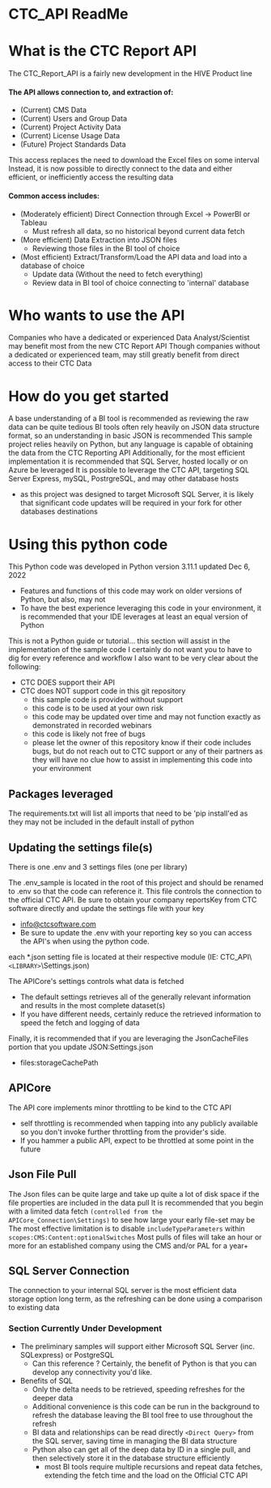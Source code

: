 # CTC_API ReadMe

# What is the CTC Report API

The CTC_Report_API is a fairly new development in the HIVE Product line

#### The API allows connection to, and extraction of:

- (Current) CMS Data
- (Current) Users and Group Data
- (Current) Project Activity Data
- (Current) License Usage Data
- (Future) Project Standards Data

This access replaces the need to download the Excel files on some interval
Instead, it is now possible to directly connect to the data and either efficient, or inefficiently access the resulting data

#### Common access includes:

- (Moderately efficient) Direct Connection through Excel -> PowerBI or Tableau
  - Must refresh all data, so no historical beyond current data fetch
- (More efficient) Data Extraction into JSON files
  - Reviewing those files in the BI tool of choice
- (Most efficient) Extract/Transform/Load the API data and load into a database of choice
  - Update data (Without the need to fetch everything)
  - Review data in BI tool of choice connecting to 'internal' database

# Who wants to use the API

Companies who have a dedicated or experienced Data Analyst/Scientist may benefit most from the new CTC Report API
Though companies without a dedicated or experienced team, may still greatly benefit from direct access to their CTC Data

# How do you get started

A base understanding of a BI tool is recommended as reviewing the raw data can be quite tedious
BI tools often rely heavily on JSON data structure format, so an understanding in basic JSON is recommended
This sample project relies heavily on Python, but any language is capable of obtaining the data from the CTC Reporting API
Additionally, for the most efficient implementation it is recommended that SQL Server, hosted locally or on Azure be leveraged
It is possible to leverage the CTC API, targeting SQL Server Express, mySQL, PostrgreSQL, and may other database hosts

- as this project was designed to target Microsoft SQL Server, it is likely that significant code updates will be required in your fork for other databases destinations

# Using this python code

This Python code was developed in Python version 3.11.1 updated Dec 6, 2022

- Features and functions of this code may work on older versions of Python, but also, may not
- To have the best experience leveraging this code in your environment, it is recommended that your IDE leverages at least an equal version of Python

This is not a Python guide or tutorial... this section will assist in the implementation of the sample code
I certainly do not want you to have to dig for every reference and workflow
I also want to be very clear about the following:

- CTC DOES support their API
- CTC does NOT support code in this git repository
  - this sample code is provided without support
  - this code is to be used at your own risk
  - this code may be updated over time and may not function exactly as demonstrated in recorded webinars
  - this code is likely not free of bugs
  - please let the owner of this repository know if their code includes bugs, but do not reach out to CTC support or any of their partners as they will have no clue how to assist in implementing this code into your environment

## Packages leveraged

The requirements.txt will list all imports that need to be 'pip install'ed as they may not be included in the default install of python

## Updating the settings file(s)

There is one .env and 3 settings files (one per library)

The .env_sample is located in the root of this project and should be renamed to .env so that the code can reference it.
This file controls the connection to the official CTC API.
Be sure to obtain your company reportsKey from CTC software directly and update the settings file with your key

- info@ctcsoftware.com
- Be sure to update the .env with your reporting key so you can access the API's when using the python code.

each *.json setting file is located at their respective module (IE: CTC_API\\`<LIBRARY>`\Settings.json)

The APICore's settings controls what data is fetched

- The default settings retrieves all of the generally relevant information and results in the most complete dataset(s)
- If you have different needs, certainly reduce the retrieved information to speed the fetch and logging of data

Finally, it is recommended that if you are leveraging the JsonCacheFiles portion that you update JSON\:Settings.json

- files:storageCachePath

## APICore

The API core implements minor throttling to be kind to the CTC API

- self throttling is recommended when tapping into any publicly available so you don't invoke further throttling from the provider's side.
- If you hammer a public API, expect to be throttled at some point in the future

## Json File Pull

The Json files can be quite large and take up quite a lot of disk space if the file properties are included in the data pull
It is recommended that you begin with a limited data fetch `(controlled from the APICore_Connection\Settings)` to see how large your early file-set may be
The most effective limitation is to disable `includeTypeParameters` within `scopes:CMS:Content:optionalSwitches`
Most pulls of files will take an hour or more for an established company using the CMS and/or PAL for a year+

## SQL Server Connection

The connection to your internal SQL server is the most efficient data storage option long term, as the refreshing can be done using a comparison to existing data
### Section Currently Under Development
- The preliminary samples will support either Microsoft SQL Server (inc. SQLexpress) or PostgreSQL
  - Can this reference <NameMyDatabase>? Certainly, the benefit of Python is that you can develop any connectivity you'd like.
- Benefits of SQL
  - Only the delta needs to be retrieved, speeding refreshes for the deeper data
  - Additional convenience is this code can be run in the background to refresh the database leaving the BI tool free to use throughout the refresh
  - BI data and relationships can be read directly `<Direct Query>` from the SQL server, saving time in managing the BI data structure
  - Python also can get all of the deep data by ID in a single pull, and then selectively store it in the database structure efficiently
    - most BI tools require multiple recursions and repeat data fetches, extending the fetch time and the load on the Official CTC API
